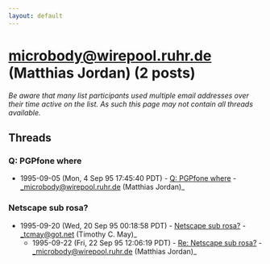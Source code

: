 ```yaml
---
layout: default
---
```


# microbody@wirepool.ruhr.de (Matthias Jordan) (2 posts)

_Be aware that many list participants used multiple email addresses over their time active on the list. As such this page may not contain all threads available._

## Threads

### Q: PGPfone where
+ 1995-09-05 (Mon, 4 Sep 95 17:45:40 PDT) - [Q: PGPfone where](/archive/1995/09/19c98a989dfa87d5a489c84e2d23ac047ad12acf92b8a71b19b5571c5a397f58) - _microbody@wirepool.ruhr.de (Matthias Jordan)_

### Netscape sub rosa?
+ 1995-09-20 (Wed, 20 Sep 95 00:18:58 PDT) - [Netscape sub rosa?](/archive/1995/09/db9ad3d3e9b852d00186c1ce1ecf080c9750998cf860aab8b16a83f92020b4a0) - _tcmay@got.net (Timothy C. May)_
  + 1995-09-22 (Fri, 22 Sep 95 12:06:19 PDT) - [Re: Netscape sub rosa?](/archive/1995/09/f31156dc4b655637c29dc9d89af3894e74d9f195895a7920ca1263734c1ac17d) - _microbody@wirepool.ruhr.de (Matthias Jordan)_

